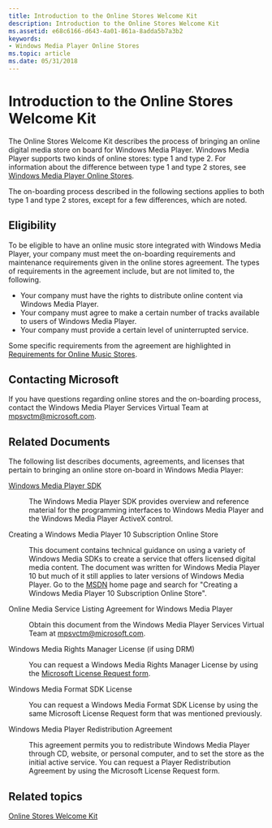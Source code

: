 ```yaml
---
title: Introduction to the Online Stores Welcome Kit
description: Introduction to the Online Stores Welcome Kit
ms.assetid: e68c6166-d643-4a01-861a-8adda5b7a3b2
keywords:
- Windows Media Player Online Stores
ms.topic: article
ms.date: 05/31/2018
---
```


# Introduction to the Online Stores Welcome Kit

The Online Stores Welcome Kit describes the process of bringing an online digital media store on board for Windows Media Player. Windows Media Player supports two kinds of online stores: type 1 and type 2. For information about the difference between type 1 and type 2 stores, see [Windows Media Player Online Stores](windows-media-player-online-stores.md).

The on-boarding process described in the following sections applies to both type 1 and type 2 stores, except for a few differences, which are noted.

## Eligibility

To be eligible to have an online music store integrated with Windows Media Player, your company must meet the on-boarding requirements and maintenance requirements given in the online stores agreement. The types of requirements in the agreement include, but are not limited to, the following.

-   Your company must have the rights to distribute online content via Windows Media Player.
-   Your company must agree to make a certain number of tracks available to users of Windows Media Player.
-   Your company must provide a certain level of uninterrupted service.

Some specific requirements from the agreement are highlighted in [Requirements for Online Music Stores](requirements-for-online-music-stores.md).

## Contacting Microsoft

If you have questions regarding online stores and the on-boarding process, contact the Windows Media Player Services Virtual Team at mpsvctm@microsoft.com.

## Related Documents

The following list describes documents, agreements, and licenses that pertain to bringing an online store on-board in Windows Media Player:

<dl> <dt>

[Windows Media Player SDK](windows-media-player-sdk.md)
</dt> <dd>

The Windows Media Player SDK provides overview and reference material for the programming interfaces to Windows Media Player and the Windows Media Player ActiveX control.

</dd> <dt>

<span id="Creating_a_Windows_Media_Player_10_Subscription_Online_Store"></span><span id="creating_a_windows_media_player_10_subscription_online_store"></span><span id="CREATING_A_WINDOWS_MEDIA_PLAYER_10_SUBSCRIPTION_ONLINE_STORE"></span>Creating a Windows Media Player 10 Subscription Online Store
</dt> <dd>

This document contains technical guidance on using a variety of Windows Media SDKs to create a service that offers licensed digital media content. The document was written for Windows Media Player 10 but much of it still applies to later versions of Windows Media Player. Go to the [MSDN](https://msdn.microsoft.com/) home page and search for "Creating a Windows Media Player 10 Subscription Online Store".

</dd> <dt>

<span id="Online_Media_Service_Listing_Agreement_for_Windows_Media_Player"></span><span id="online_media_service_listing_agreement_for_windows_media_player"></span><span id="ONLINE_MEDIA_SERVICE_LISTING_AGREEMENT_FOR_WINDOWS_MEDIA_PLAYER"></span>Online Media Service Listing Agreement for Windows Media Player
</dt> <dd>

Obtain this document from the Windows Media Player Services Virtual Team at mpsvctm@microsoft.com.

</dd> <dt>

<span id="Windows_Media_Rights_Manager_License__if_using_DRM_"></span><span id="windows_media_rights_manager_license__if_using_drm_"></span><span id="WINDOWS_MEDIA_RIGHTS_MANAGER_LICENSE__IF_USING_DRM_"></span>Windows Media Rights Manager License (if using DRM)
</dt> <dd>

You can request a Windows Media Rights Manager License by using the [Microsoft License Request form](https://go.microsoft.com/?linkid=9742685).

</dd> <dt>

<span id="Windows_Media_Format_SDK_License"></span><span id="windows_media_format_sdk_license"></span><span id="WINDOWS_MEDIA_FORMAT_SDK_LICENSE"></span>Windows Media Format SDK License
</dt> <dd>

You can request a Windows Media Format SDK License by using the same Microsoft License Request form that was mentioned previously.

</dd> <dt>

<span id="Windows_Media_Player_Redistribution_Agreement"></span><span id="windows_media_player_redistribution_agreement"></span><span id="WINDOWS_MEDIA_PLAYER_REDISTRIBUTION_AGREEMENT"></span>Windows Media Player Redistribution Agreement
</dt> <dd>

This agreement permits you to redistribute Windows Media Player through CD, website, or personal computer, and to set the store as the initial active service. You can request a Player Redistribution Agreement by using the Microsoft License Request form.

</dd> </dl>

## Related topics

<dl> <dt>

[Online Stores Welcome Kit](online-stores-welcome-kit.md)
</dt> </dl>

 

 




